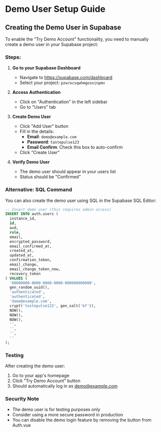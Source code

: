 # Demo User Setup Guide

## Creating the Demo User in Supabase

To enable the "Try Demo Account" functionality, you need to manually create a demo user in your Supabase project:

### Steps:

1. **Go to your Supabase Dashboard**
   - Navigate to https://supabase.com/dashboard
   - Select your project: `pzwrocsqwhmgosninpmv`

2. **Access Authentication**
   - Click on "Authentication" in the left sidebar
   - Go to "Users" tab

3. **Create Demo User**
   - Click "Add User" button
   - Fill in the details:
     - **Email**: `demo@example.com`
     - **Password**: `tastepulse123`
     - **Email Confirm**: Check this box to auto-confirm
   - Click "Create User"

4. **Verify Demo User**
   - The demo user should appear in your users list
   - Status should be "Confirmed"

### Alternative: SQL Command

You can also create the demo user using SQL in the Supabase SQL Editor:

```sql
-- Insert demo user (this requires admin access)
INSERT INTO auth.users (
  instance_id,
  id,
  aud,
  role,
  email,
  encrypted_password,
  email_confirmed_at,
  created_at,
  updated_at,
  confirmation_token,
  email_change,
  email_change_token_new,
  recovery_token
) VALUES (
  '00000000-0000-0000-0000-000000000000',
  gen_random_uuid(),
  'authenticated',
  'authenticated',
  'demo@example.com',
  crypt('tastepulse123', gen_salt('bf')),
  NOW(),
  NOW(),
  NOW(),
  '',
  '',
  '',
  ''
);
```

### Testing

After creating the demo user:
1. Go to your app's homepage
2. Click "Try Demo Account" button
3. Should automatically log in as demo@example.com

### Security Note

- The demo user is for testing purposes only
- Consider using a more secure password in production
- You can disable the demo login feature by removing the button from Auth.vue